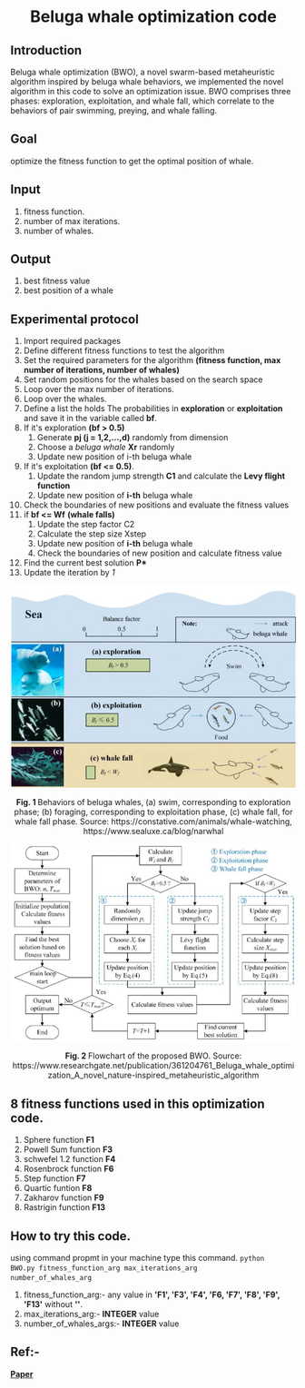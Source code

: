<h1 align='center'>Beluga whale optimization code</h1>

## Introduction 
Beluga whale optimization (BWO), a novel swarm-based metaheuristic algorithm inspired by beluga whale behaviors, we implemented the novel algorithm in this code to solve an optimization issue. BWO comprises three phases: exploration, exploitation, and whale fall, which correlate to the behaviors of pair swimming, preying, and whale falling.

## Goal
optimize the fitness function to get the optimal position of whale.

## Input

1. fitness function.
2. number of max iterations.
3. number of whales.

## Output
1. best fitness value
2. best position of a whale

## Experimental protocol

1. Import required packages
2. Define different fitness functions to test the algorithm
3. Set the required parameters for the algorithm **(fitness function, max number of iterations, number of whales)**
4. Set random positions for the whales based on the search space
5. Loop over the max number of iterations.
6. Loop over the whales.
7. Define a list the holds The probabilities in **exploration** or **exploitation** and save it in the variable called **bf**.
8. If it's exploration **(bf > 0.5)**
    1. Generate **pj (j = 1,2,…,d)** randomly from dimension
    2. Choose a *beluga whale* **Xr** randomly
    3. Update new position of i-th beluga whale
9. If it's exploitation **(bf <= 0.5)**.
    1. Update the random jump strength **C1** and calculate the **Levy flight function**
    2. Update new position of **i-th** beluga whale
10. Check the boundaries of new positions and evaluate the fitness values
11. if **bf <= Wf** **(whale falls)**
    1. Update the step factor C2
    2. Calculate the step size Xstep
    3. Update new position of **i-th** beluga whale
    4. Check the boundaries of new position and calculate fitness value
12. Find the current best solution **P\***
13. Update the iteration by *1*

<p align="center">
  <img src="https://github.com/Eng-ZeyadTarek/Nature-Inspired-Optimization-Algorithms/blob/main/Beluga%20Whales%20Optimization%20Code/Beluga%201.JPG" alt='Behaviors of beluga whales'>
</p>

<p align="center">
    <strong> Fig. 1 </strong> Behaviors of beluga whales, (a) swim, corresponding to exploration phase; (b) foraging, corresponding to exploitation phase, (c) whale fall, for whale fall phase. Source: https://constative.com/animals/whale-watching, https://www.sealuxe.ca/blog/narwhal
</p>

<p align="center">
  <img src="https://github.com/Eng-ZeyadTarek/Nature-Inspired-Optimization-Algorithms/blob/main/Beluga%20Whales%20Optimization%20Code/Beluga%202.JPG" alt='Flowchart of the proposed BWO'>
</p>

<p align="center">
    <strong> Fig. 2 </strong> Flowchart of the proposed BWO. Source: https://www.researchgate.net/publication/361204761_Beluga_whale_optimization_A_novel_nature-inspired_metaheuristic_algorithm
</p>

## 8 fitness functions used in this optimization code.

1. Sphere function **F1**
2. Powell Sum function **F3**
3. schwefel 1.2 function **F4**
4. Rosenbrock function **F6**
5. Step function **F7**
6. Quartic funtion **F8**
7. Zakharov function **F9**
8. Rastrigin function **F13**

## How to try this code.

using command propmt in your machine type this command.
<code>python BWO.py fitness_function_arg max_iterations_arg number_of_whales_arg</code>

1. fitness_function_arg:- any value in **'F1', 'F3', 'F4', 'F6, 'F7', 'F8', 'F9', 'F13'** without **''**.
2. max_iterations_arg:- **INTEGER** value
3. number_of_whales_args:- **INTEGER** value

## Ref:-
<a href="https://www.researchgate.net/publication/361204761_Beluga_whale_optimization_A_novel_nature-inspired_metaheuristic_algorithm"><strong>Paper</strong></a>



